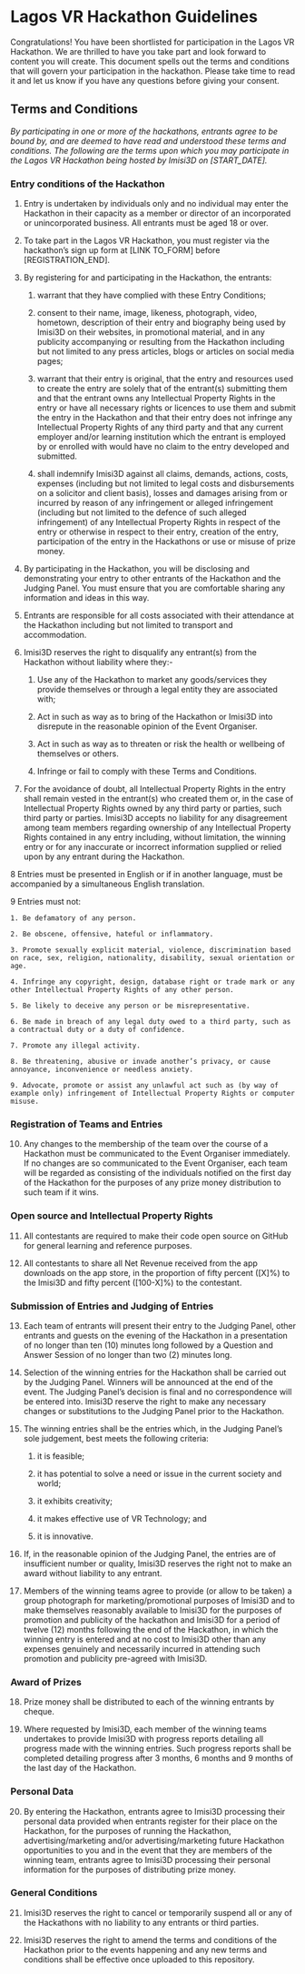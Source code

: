 # Lagos VR Hackathon Guidelines

Congratulations! You have been shortlisted for participation in the Lagos VR Hackathon. We are thrilled to have you take part and look forward to content you will create. This document spells out the terms and conditions that will govern your participation in the hackathon. Please take time to read it and let us know if you have any questions before giving your consent.

## Terms and Conditions

_By participating in one or more of the hackathons, entrants agree to be bound by, and are deemed to have read and understood these terms and conditions. The following are the terms upon which you may participate in the Lagos VR Hackathon being hosted by Imisi3D on [START_DATE]._

### Entry conditions of the Hackathon

1. Entry is undertaken by individuals only and no individual may enter the Hackathon in their capacity as a member or director of an incorporated or unincorporated business. All entrants must be aged 18 or over.

2. To take part in the Lagos VR Hackathon, you must register via the hackathon’s sign up form at [LINK TO_FORM] before [REGISTRATION_END].

3. By registering for and participating in the Hackathon, the entrants:

    1. warrant that they have complied with these Entry Conditions;

    2. consent to their name, image, likeness, photograph, video, hometown, description of their entry and biography being used by Imisi3D on their websites, in promotional material, and in any publicity accompanying or resulting from the Hackathon including but not limited to any press articles, blogs or articles on social media pages;

    3. warrant that their entry is original, that the entry and resources used to create the entry are solely that of the entrant(s) submitting them and that the entrant owns any Intellectual Property Rights in the entry or have all necessary rights or licences to use them and submit the entry in the Hackathon and that their entry does not infringe any Intellectual Property Rights of any third party and that any current employer and/or learning institution which the entrant is employed by or enrolled with would have no claim to the entry developed and submitted.

    4. shall indemnify Imisi3D against all claims, demands, actions, costs, expenses (including but not limited to legal costs and disbursements on a solicitor and client basis), losses and damages arising from or incurred by reason of any infringement or alleged infringement (including but not limited to the defence of such alleged infringement) of any Intellectual Property Rights in respect of the entry or otherwise in respect to their entry, creation of the entry, participation of the entry in the Hackathons or use or misuse of prize money.

4. By participating in the Hackathon, you will be disclosing and demonstrating your entry to other entrants of the Hackathon and the Judging Panel. You must ensure that you are comfortable sharing any information and ideas in this way.

5. Entrants are responsible for all costs associated with their attendance at the Hackathon including but not limited to transport and accommodation.

6. Imisi3D reserves the right to disqualify any entrant(s) from the Hackathon without liability where they:-

    1. Use any of the Hackathon to market any goods/services they provide themselves or through a legal entity they are associated with;

    2. Act in such as way as to bring of the Hackathon or Imisi3D into disrepute in the reasonable opinion of the Event Organiser.

    3. Act in such as way as to threaten or risk the health or wellbeing of themselves or others.

    4. Infringe or fail to comply with these Terms and Conditions.

7. For the avoidance of doubt, all Intellectual Property Rights in the entry shall remain vested in the entrant(s) who created them or, in the case of Intellectual Property Rights owned by any third party or parties, such third party or parties. Imisi3D accepts no liability for any disagreement among team members regarding ownership of any Intellectual Property Rights contained in any entry including, without limitation, the winning entry or for any inaccurate or incorrect information supplied or relied upon by any entrant during the Hackathon.

8 Entries must be presented in English or if in another language, must be accompanied by a simultaneous English translation.

9 Entries must not:

    1. Be defamatory of any person.

    2. Be obscene, offensive, hateful or inflammatory.

    3. Promote sexually explicit material, violence, discrimination based on race, sex, religion, nationality, disability, sexual orientation or age.

    4. Infringe any copyright, design, database right or trade mark or any other Intellectual Property Rights of any other person.

    5. Be likely to deceive any person or be misrepresentative.

    6. Be made in breach of any legal duty owed to a third party, such as a contractual duty or a duty of confidence.

    7. Promote any illegal activity.

    8. Be threatening, abusive or invade another’s privacy, or cause annoyance, inconvenience or needless anxiety.

    9. Advocate, promote or assist any unlawful act such as (by way of example only) infringement of Intellectual Property Rights or computer misuse.

### Registration of Teams and Entries

10. Any changes to the membership of the team over the course of a Hackathon must be communicated to the Event Organiser immediately. If no changes are so communicated to the Event Organiser, each team will be regarded as consisting of the individuals notified on the first day of the Hackathon for the purposes of any prize money distribution to such team if it wins.

### Open source and Intellectual Property Rights
11. All contestants are required to make their code open source on GitHub for general learning and reference purposes.

12. All contestants to share all Net Revenue received from the app downloads on the app store, in the proportion of fifty percent ([X]%) to the Imisi3D and fifty percent ([100-X]%) to the contestant.

### Submission of Entries and Judging of Entries

13. Each team of entrants will present their entry to the Judging Panel, other entrants and guests on the evening of the Hackathon in a presentation of no longer than ten (10) minutes long followed by a Question and Answer Session of no longer than two (2) minutes long.

14. Selection of the winning entries for the Hackathon shall be carried out by the Judging Panel. Winners will be announced at the end of the event. The Judging Panel’s decision is final and no correspondence will be entered into. Imisi3D reserve the right to make any necessary changes or substitutions to the Judging Panel prior to the Hackathon.

15. The winning entries shall be the entries which, in the Judging Panel’s sole judgement, best meets the following criteria:

    1. it is feasible;

    2. it has potential to solve a need or issue in the current society and world;

    3. it exhibits creativity;

    4. it makes effective use of VR Technology; and

    5. it is innovative.

16. If, in the reasonable opinion of the Judging Panel, the entries are of insufficient number or quality, Imisi3D reserves the right not to make an award without liability to any entrant.

17. Members of the winning teams agree to provide (or allow to be taken) a group photograph for marketing/promotional purposes of Imisi3D and to make themselves reasonably available to Imisi3D for the purposes of promotion and publicity of the hackathon and Imisi3D for a period of twelve (12) months following the end of the Hackathon, in which the winning entry is entered and at no cost to Imisi3D other than any expenses genuinely and necessarily incurred in attending such promotion and publicity pre-agreed with Imisi3D.

### Award of Prizes

18. Prize money shall be distributed to each of the winning entrants by cheque.

19. Where requested by Imisi3D, each member of the winning teams undertakes to provide Imisi3D with progress reports detailing all progress made with the winning entries. Such progress reports shall be completed detailing progress after 3 months, 6 months and 9 months of the last day of the Hackathon.

### Personal Data

20. By entering the Hackathon, entrants agree to Imisi3D processing their personal data provided when entrants register for their place on the Hackathon, for the purposes of running the Hackathon, advertising/marketing and/or advertising/marketing future Hackathon opportunities to you and in the event that they are members of the winning team, entrants agree to Imisi3D processing their personal information for the purposes of distributing prize money. 

### General Conditions

21. Imisi3D reserves the right to cancel or temporarily suspend all or any of the Hackathons with no liability to any entrants or third parties.

22. Imisi3D reserves the right to amend the terms and conditions of the Hackathon prior to the events happening and any new terms and conditions shall be effective once uploaded to this repository.